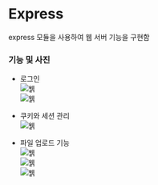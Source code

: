 # Express

express 모듈을 사용하여 웹 서버 기능을 구현함

### 기능 및 사진

- 로그인   
![웱](https://raw.githubusercontent.com/junhyuk0801/WebStudy/master/Nodejs/ExpressExample/cap1.JPG)   
![웱](https://raw.githubusercontent.com/junhyuk0801/WebStudy/master/Nodejs/ExpressExample/cap2.JPG)   

- 쿠키와 세션 관리   
![웱](https://raw.githubusercontent.com/junhyuk0801/WebStudy/master/Nodejs/ExpressExample/cap5.JPG)   

- 파일 업로드 기능   
![웱](https://raw.githubusercontent.com/junhyuk0801/WebStudy/master/Nodejs/ExpressExample/cap3.JPG)   
![웱](https://raw.githubusercontent.com/junhyuk0801/WebStudy/master/Nodejs/ExpressExample/cap4.JPG)   
![웱](https://raw.githubusercontent.com/junhyuk0801/WebStudy/master/Nodejs/ExpressExample/cap6.JPG)   
